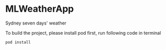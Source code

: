 # MLWeatherApp
Sydney seven days' weather

To build the project, please install pod first, run following code in terminal

```
pod install

